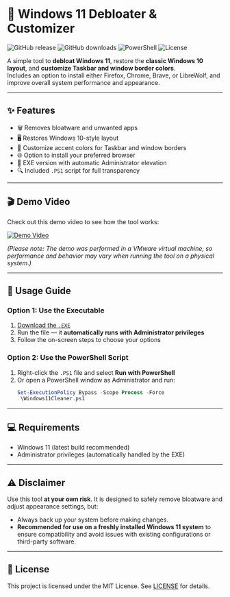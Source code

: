 # 🧹 Windows 11 Debloater & Customizer

![GitHub release](https://img.shields.io/github/v/release/zombiehunternr1/Windows11Debloater)
![GitHub downloads](https://img.shields.io/github/downloads/zombiehunternr1/Windows11Debloater/total)
![PowerShell](https://img.shields.io/badge/built%20with-PowerShell-blue)
![License](https://img.shields.io/github/license/zombiehunternr1/Windows11Debloater)

A simple tool to **debloat Windows 11**, restore the **classic Windows 10 layout**, and **customize Taskbar and window border colors**.  
Includes an option to install either Firefox, Chrome, Brave, or LibreWolf, and improve overall system performance and appearance.

---

## ✨ Features
- 🗑️ Removes bloatware and unwanted apps
- 🖥️ Restores Windows 10-style layout
- 🎨 Customize accent colors for Taskbar and window borders
- 🌐 Option to install your preferred browser
- 🧩 EXE version with automatic Administrator elevation
- 🔍 Included `.PS1` script for full transparency

---

## 🎬 Demo Video

Check out this demo video to see how the tool works:

[![Demo Video](https://img.youtube.com/vi/XfphJdARObw/0.jpg)](https://www.youtube.com/watch?v=XfphJdARObw)

*(Please note: The demo was performed in a VMware virtual machine, so performance and behavior may vary when running the tool on a physical system.)*

---

## 🚀 Usage Guide

### Option 1: Use the Executable
1. [Download the `.EXE`](https://github.com/zombiehunternr1/Windows11Debloater/releases)
2. Run the file — it **automatically runs with Administrator privileges**
3. Follow the on-screen steps to choose your options

### Option 2: Use the PowerShell Script
1. Right-click the `.PS1` file and select **Run with PowerShell**
2. Or open a PowerShell window as Administrator and run:
   ```powershell
   Set-ExecutionPolicy Bypass -Scope Process -Force
   .\Windows11Cleaner.ps1
   ```

---

## 💻 Requirements
- Windows 11 (latest build recommended)
- Administrator privileges (automatically handled by the EXE)

---

## ⚠️ Disclaimer
Use this tool **at your own risk**. It is designed to safely remove bloatware and adjust appearance settings, but:
- Always back up your system before making changes.
- **Recommended for use on a freshly installed Windows 11 system** to ensure compatibility and avoid issues with existing configurations or third-party software.

---

## 📄 License

This project is licensed under the MIT License. See [LICENSE](LICENSE) for details.
